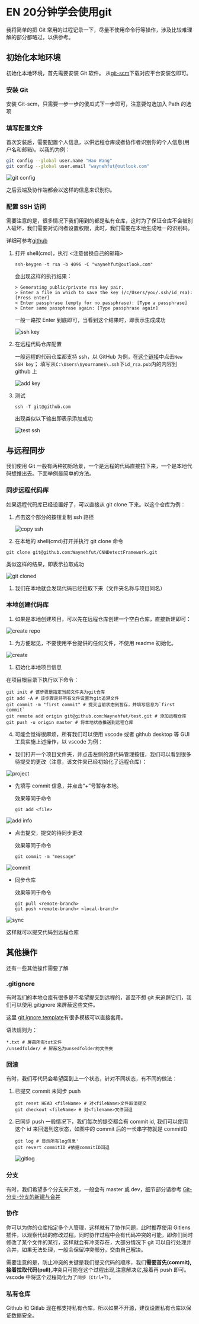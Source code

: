 # EN 20分钟学会使用git

我将简单的把 Git 常用的过程记录一下，尽量不使用命令行等操作，涉及比较难理解的部分都略过，以供参考。

<!-- more -->

## 初始化本地环境

初始化本地环境，首先需要安装 Git 软件。
从[git-scm](https://git-scm.com/)下载对应平台安装包即可。

### 安装 Git

安装 Git-scm，只需要一步一步的傻瓜式下一步即可，注意要勾选加入 Path 的选项

### 填写配置文件

首次安装后，需要配置个人信息，以供远程仓库或者协作者识别你的个人信息(用户名和邮箱)。以我的为例：

```bash
git config --global user.name "Hao Wang"
git config --global user.email "waynehfut@outlook.com"
```

![git config](https://raw.githubusercontent.com/Waynehfut/img/img/img/20201124203421.png)

之后云端及协作端都会以这样的信息来识别你。

### 配置 SSH 访问

需要注意的是，很多情况下我们用到的都是私有仓库，这时为了保证仓库不会被别人破坏，我们需要对访问者设置权限，此时，我们需要在本地生成唯一的识别码。

详细可参考[github](https://help.github.com/cn/github/authenticating-to-github/generating-a-new-ssh-key-and-adding-it-to-the-ssh-agent)

1. 打开 shell(cmd)，执行 <注意替换自己的邮箱>

   ```shell
   ssh-keygen -t rsa -b 4096 -C "waynehfut@outlook.com"
   ```

   会出现这样的执行结果：

   ```shell
   > Generating public/private rsa key pair.
   > Enter a file in which to save the key (/c/Users/you/.ssh/id_rsa):[Press enter]
   > Enter passphrase (empty for no passphrase): [Type a passphrase]
   > Enter same passphrase again: [Type passphrase again]
   ```

   一般一路按 Enter 到底即可，当看到这个结果时，即表示生成成功
 
   ![ssh key](https://raw.githubusercontent.com/Waynehfut/img/img/img/20201124203457.png)

2. 在远程代码仓库配置

   一般远程的代码仓库都支持 ssh，以 GitHub 为例，在[这个链接](https://github.com/settings/keys)中点击`New SSH key`；
   填写从`C:\Users\$yourname$\.ssh`下`id_rsa.pub`内的内容到 github 上

   ![add key](https://raw.githubusercontent.com/Waynehfut/img/img/img/20201124203515.png)

3. 测试

   ```shell
   ssh -T git@github.com
   ```

   出现类似以下输出即表示添加成功

   ![test ssh](https://raw.githubusercontent.com/Waynehfut/img/img/img/20201124203542.png)

## 与远程同步

我们使用 Git 一般有两种初始场景，一个是远程的代码直接拉下来，一个是本地代码想推出去。下面举例最简单的方法。

### 同步远程代码库

如果远程代码库已经设置好了，可以直接从 git clone 下来。以这个仓库为例：

1. 点击这个部分的按钮复制 ssh 路径

   ![copy ssh](https://raw.githubusercontent.com/Waynehfut/img/img/img/20201124203602.png)

2. 在本地的 shell(cmd)打开并执行 git clone 命令

```shell
git clone git@github.com:Waynehfut/CNNDetectFramework.git
```

类似这样的结果，即表示拉取成功

![git cloned](https://raw.githubusercontent.com/Waynehfut/img/img/img/20201124203619.png)

1. 我们在本地就会发现代码已经拉取下来（文件夹名称与项目同名）

### 本地创建代码库

1. 如果是本地创建项目，可以先在远程仓库创建一个空白仓库，直接新建即可：

![create repo](https://raw.githubusercontent.com/Waynehfut/img/img/img/20201124203643.png)

1. 为方便起见，不要使用平台提供的任何文件，不使用 readme 初始化。

![create](https://raw.githubusercontent.com/Waynehfut/img/img/img/20201124203704.png)

1. 初始化本地项目信息

在项目根目录下执行以下命令：

```shell
git init # 该步骤是指定当前文件夹为git仓库
git add -A # 该步骤是将所有文件设置为git追溯文件
git commit -m "first commit" # 提交当前状态到暂存，并填写信息为`first commit`
git remote add origin git@github.com:Waynehfut/test.git # 添加远程仓库
git push -u origin master # 将本地状态推送到远程仓库
```

4. 可能会觉得很麻烦，所有我们可以使用 vscode 或者 github desktop 等 GUI 工具实施上述操作，以 vscode 为例：

- 我们打开一个项目文件夹，并点击左侧的源代码管理按钮，我们可以看到很多待提交的更改（注意，该文件夹已经初始化了远程仓库）：

![project](https://raw.githubusercontent.com/Waynehfut/img/img/img/20201124203728.png)

- 先填写 commit 信息，并点击“+”号暂存本地。

  效果等同于命令

  ```shell
  git add <file>
  ```

![add info](https://raw.githubusercontent.com/Waynehfut/img/img/img/20201124203748.png)

- 点击提交，提交的待同步更改

  效果等同于命令

   ```shell
  git commit -m "message"
  ```

![commit](https://raw.githubusercontent.com/Waynehfut/img/img/img/20201124203807.png)

- 同步仓库

  效果等同于命令

   ```shell
   git pull <remote-branch>
   git push <remote-branch> <local-branch>
   ```

![sync](https://raw.githubusercontent.com/Waynehfut/img/img/img/20201124203827.png)

这样就可以提交代码到远程仓库

## 其他操作

还有一些其他操作需要了解

### .gitignore

有时我们的本地仓库有很多是不希望提交到远程的，甚至不想 git 来追踪它们，我们可以使用.gitignore 来屏蔽这些文件。

这里 [git ignore template](https://github.com/github/gitignore)有很多模板可以直接套用。

语法规则为：

```shell
*.txt # 屏蔽所有txt文件
/unsedfolder/ # 屏蔽名为unsedfolder的文件夹
```

### 回滚

有时，我们写代码会希望回到上一个状态，针对不同状态，有不同的做法：

1. 已提交 commit 未同步 push

   ```shell
   git reset HEAD <fileName> # 对<fileName>文件取消提交
   git checkout <fileName> # 对<filename>文件回退
   ```

2. 已同步 push
   一般情况下，我们每次的提交都会有 commit id, 我们可以使用这个 id 来回退到这状态，如图中的 commit 后的一长串字符就是 commitID

   ```shell
   git log # 显示所有log信息'
   git revert commitID #依据commitID回退
   ```

   ![gitlog](https://raw.githubusercontent.com/Waynehfut/img/img/img/20201124203847.png)

### 分支

有时，我们希望多个分支来开发，一般会有 master 或 dev，细节部分请参考
[Git-分支-分支的新建与合并](https://git-scm.com/book/zh/v2/Git-%E5%88%86%E6%94%AF-%E5%88%86%E6%94%AF%E7%9A%84%E6%96%B0%E5%BB%BA%E4%B8%8E%E5%90%88%E5%B9%B6)

### 协作

你可以为你的仓库指定多个人管理，这样就有了协作问题，此时推荐使用 Gitlens 插件，以观察代码的修改过程。同时协作过程中会有代码冲突的可能，即你们同时修改了某个文件的某行，这样就会有冲突存在，大部分情况下 git 可以自行处理并合并，如果无法处理，一般会保留冲突部分，交由自己解决。

需要注意的是，防止冲突的关键是我们提交代码的顺序，我们**需要首先(commit),接着拉取代码(pull)**,冲突只可能在这个过程出现,注意解决它,接着再 push 即可。vscode 中将这个过程简化为了`同步（Ctrl+T）`。

### 私有仓库

Github 和 Gitlab 现在都支持私有仓库，所以如果不开源，建议设置私有仓库以保证数据安全。
